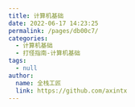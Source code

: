 ```yaml
---
title: 计算机基础
date: 2022-06-17 14:23:25
permalink: /pages/db00c7/
categories: 
  - 计算机基础
  - 打怪指南-计算机基础
tags: 
  - null
author: 
  name: 全栈工匠
  link: https://github.com/axintx
---
```

